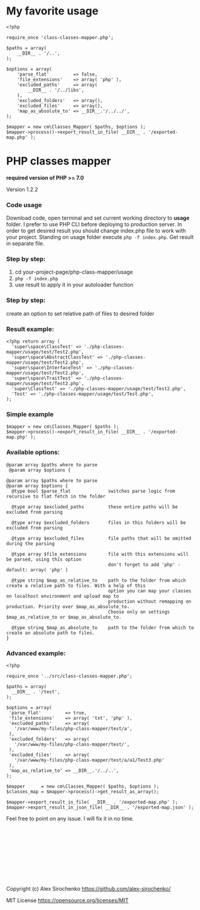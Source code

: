 # My favorite usage
```
<?php

require_once 'class-classes-mapper.php';

$paths = array(
	__DIR__ . '/..',
);

$options = array(
	'parse_flat'         => false,
	'file_extensions'    => array( 'php' ),
	'excluded_paths'     => array(
		__DIR__ . '/../libs',
	),
	'excluded_folders'   => array(),
	'excluded_files'     => array(),
	'map_as_absolute_to' => __DIR__.'/../../',
);

$mapper = new cm\Classes_Mapper( $paths, $options );
$mapper->process()->export_result_in_file( __DIR__ . '/exported-map.php' );
```

# PHP classes mapper

**required version of PHP >= 7.0**

Version 1.2.2

### Code usage

Download code, open terminal and set current working directory to **usage** folder. I prefer to use PHP CLI before deploying to production server. In order to get desired result you should change index.php file to work with your project. Standing on usage folder execute `php -f index.php`. Get result in separate file.

### Step by step:
1. cd your-project-page/php-class-mapper/usage
2. `php -f index.php`
3. use result to apply it in your autoloader function

### Step by step:
create an option to set relative path of files to desired folder

### Result example:
```
<?php return array (
  'super\space\ClassTest' => './php-classes-mapper/usage/test/Test2.php',
  'super\space\AbstractClassTest' => './php-classes-mapper/usage/test/Test2.php',
  'super\space\InterfaceTest' => './php-classes-mapper/usage/test/Test2.php',
  'super\space\TraitTest' => './php-classes-mapper/usage/test/Test2.php',
  'super\ClassTest' => './php-classes-mapper/usage/test/Test2.php',
  'Test' => './php-classes-mapper/usage/test/Test.php',
);
```
### Simple example

```
$mapper = new cm\Classes_Mapper( $paths );
$mapper->process()->export_result_in_file( __DIR__ . '/exported-map.php' );
```

### Available options:
```
@param array $paths where to parse
 @param array $options {

@param array $paths where to parse
@param array $options {
  @type bool $parse_flat              switches parse logic from recursive to flat fetch in the folder
  
  @type array $excluded_paths         these entire paths will be excluded from parsing
  
  @type array $excluded_folders       files in this folders will be excluded from parsing
  
  @type array $excluded_files         file paths that will be omitted during the parsing
  
  @type array $file_extensions        file with this extensions will be parsed, using this option 
                                      don't forget to add 'php' - default: array( 'php' )
  
  @type string $map_as_relative_to    path to the folder from which create a relative path to files. With a help of this
                                      option you can map your classes on localhost environment and upload map to 
                                      production without remapping on production. Priority over $map_as_absolute_to. 
                                      Choose only on settings $map_as_relative_to or $map_as_absolute_to.
  
  @type string $map_as_absolute_to    path to the folder from which to create an absolute path to files.
}
```

### Advanced example:
```
<?php

require_once '../src/class-classes-mapper.php';

$paths = array(
  __DIR__ . '/test',
);

$options = array(
 'parse_flat'         => true,
 'file_extensions'    => array( 'txt', 'php' ),
 'excluded_paths'     => array(
   '/var/www/my-files/php-class-mapper/test/a',
 ),
 'excluded_folders'   => array(
   '/var/www/my-files/php-class-mapper/test/',
 ),
 'excluded_files'     => array(
   '/var/www/my-files/php-class-mapper/test/a/a1/Test3.php'
 ),
 'map_as_relative_to' => __DIR__.'/../..',
);

$mapper      = new cm\Classes_Mapper( $paths, $options );
$classes_map = $mapper->process()->get_result_as_array();

$mapper->export_result_in_file( __DIR__ . '/exported-map.php' );
$mapper->export_result_in_json_file( __DIR__ . '/exported-map.json' );
```

Feel free to point on any issue. I will fix it in no time.
<br>
<br>
<br>
<br>
<br>
<br>
<br>
<br>
<br>
<br>
<br>
Copyright (c) Alex Sirochenko
https://github.com/alex-sirochenko/

MIT License https://opensource.org/licenses/MIT

